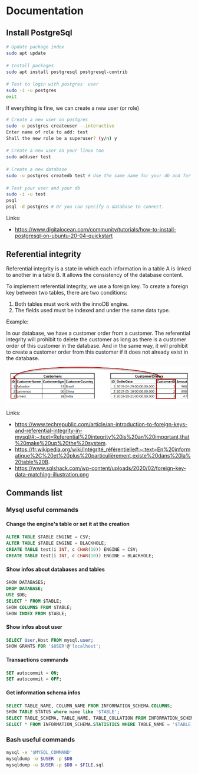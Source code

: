 # Documentation

## Install PostgreSql
```bash
# Update package index
sudo apt update

# Install packages
sudo apt install postgresql postgresql-contrib

# Test to login with postgres' user
sudo -i -u postgres
exit
```
If everything is fine, we can create a new user (or role)
```bash
# Create a new user on postgres
sudo -u postgres createuser --interactive
Enter name of role to add: test
Shall the new role be a superuser? (y/n) y

# Create a new user on your linux too
sudo adduser test

# Create a new database
sudo -u postgres createdb test # Use the same name for your db and for your user. By default a user will attempt to connect to a db who is called like him.

# Test your user and your db
sudo -i -u test
psql
psql -d postgres # Or you can specify a database to connect.
```

Links:
  - https://www.digitalocean.com/community/tutorials/how-to-install-postgresql-on-ubuntu-20-04-quickstart

## Referential integrity
Referential integrity is a state in which each information in a table A is linked to another in a table B. It allows the consistency of the database content.

To implement referential integrity, we use a foreign key. To create a foreign key between two tables, there are two conditions:

1. Both tables must work with the innoDB engine.
2. The fields used must be indexed and under the same data type.

Example:

In our database, we have a customer order from a customer. The referential integrity will prohibit to delete the customer as long as there is a customer order of this customer in the database. And in the same way, it will prohibit to create a customer order from this customer if it does not already exist in the database.

![alt text]( ./pictures/example.png "Example referential integrity")

Links:
  - https://www.techrepublic.com/article/an-introduction-to-foreign-keys-and-referential-integrity-in-mysql/#:~:text=Referential%20integrity%20is%20an%20important,that%20make%20up%20the%20system.
  - https://fr.wikipedia.org/wiki/Intégrité_référentielle#:~:text=En%20informatique%2C%20et%20plus%20particulièrement,existe%20dans%20la%20table%20B.
  - https://www.sqlshack.com/wp-content/uploads/2020/02/foreign-key-data-matching-illustration.png

## Commands list
### Mysql useful commands
#### Change the engine's table or set it at the creation
~~~~sql
ALTER TABLE $TABLE ENGINE = CSV;
ALTER TABLE $TABLE ENGINE = BLACKHOLE;
CREATE TABLE test(i INT, c CHAR(10)) ENGINE = CSV;
CREATE TABLE test(i INT, c CHAR(10)) ENGINE = BLACKHOLE;
~~~~

#### Show infos about databases and tables
~~~~sql
SHOW DATABASES;
DROP DATABASE;
USE $DB;
SELECT * FROM $TABLE;
SHOW COLUMNS FROM $TABLE;
SHOW INDEX FROM $TABLE;
~~~~

#### Show infos about user
~~~~sql
SELECT User,Host FROM mysql.user;
SHOW GRANTS FOR '$USER'@'localhost';
~~~~

#### Transactions commands
~~~~sql
SET autocommit = ON;
SET autocommit = OFF;
~~~~

#### Get information schema infos
~~~~sql
SELECT TABLE_NAME, COLUMN_NAME FROM INFORMATION_SCHEMA.COLUMNS;
SHOW TABLE STATUS where name like '$TABLE';
SELECT TABLE_SCHEMA, TABLE_NAME, TABLE_COLLATION FROM INFORMATION_SCHEMA.TABLES WHERE TABLE_NAME = '$TABLE';
SELECT * FROM INFORMATION_SCHEMA.STATISTICS WHERE TABLE_NAME = '$TABLE';
~~~~

### Bash useful commands
```bash
mysql -e '$MYSQL_COMMAND'
mysqldump -u $USER -p $DB
mysqldump -u $USER -p $DB > $FILE.sql
```

